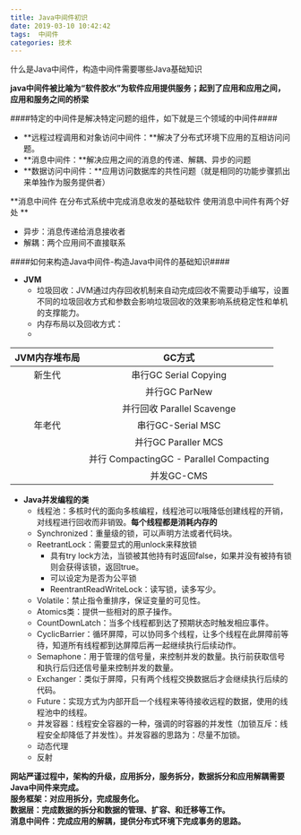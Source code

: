 ```yaml
---
title: Java中间件初识
date: 2019-03-10 10:42:42
tags:  中间件
categories: 技术
---
```



什么是Java中间件，构造中间件需要哪些Java基础知识


<!--more-->

**java中间件被比喻为“软件胶水”为软件应用提供服务；起到了应用和应用之间，应用和服务之间的桥梁**

####特定的中间件是解决特定问题的组件，如下就是三个领域的中间件####

- **远程过程调用和对象访问中间件：**解决了分布式环境下应用的互相访问问题。
- **消息中间件：**解决应用之间的消息的传递、解耦、异步的问题
- **数据访问中间件：**应用访问数据库的共性问题（就是相同的功能步骤抓出来单独作为服务提供者）

**消息中间件
在分布式系统中完成消息收发的基础软件
使用消息中间件有两个好处 ** 

- 异步：消息传递给消息接收者
- 解耦：两个应用间不直接联系


####如何来构造Java中间件-构造Java中间件的基础知识####

- **JVM**
    + 垃圾回收：JVM通过内存回收机制来自动完成回收不需要动手编写，设置不同的垃圾回收方式和参数会影响垃圾回收的效果影响系统稳定性和单机的支撑能力。
    + 内存布局以及回收方式：
    + 
JVM内存堆布局 | GC方式
:-----------:|:---:
新生代     |   串行GC Serial Copying
            |   并行GC ParNew
            |并行回收 Parallel Scavenge
年老代     |   串行GC-Serial MSC
            |并行GC Paraller MCS
            |并行 CompactingGC - Parallel Compacting
            |并发GC-CMS

- **Java并发编程的类**
    + 线程池：多核时代的面向多核编程，线程池可以哦降低创建线程的开销，对线程进行回收而非销毁。**每个线程都是消耗内存的**
    + Synchronized：重量级的锁，可以声明方法或者代码块。
    + ReetrantLock：需要显式的用unlock来释放锁
        * 具有try lock方法，当锁被其他持有时返回false，如果并没有被持有锁则会获得该锁，返回true。
        * 可以设定为是否为公平锁
        * ReentrantReadWriteLock：读写锁，读多写少。
    + Volatile：禁止指令重排序，保证变量的可见性。
    + Atomics类：提供一些相对的原子操作。
    + CountDownLatch：当多个线程都到达了预期状态时触发相应事件。
    + CyclicBarrier：循环屏障，可以协同多个线程，让多个线程在此屏障前等待，知道所有线程都到达屏障后再一起继续执行后续动作。
    + Semaphone：用于管理的信号量，来控制并发的数量。执行前获取信号和执行后归还信号量来控制并发的数量。
    + Exchanger：类似于屏障，只有两个线程交换数据后才会继续执行后续的代码。
    + Future：实现方式为内部开启一个线程来等待接收远程的数据，使用的线程池中的线程。
    + 并发容器：线程安全容器的一种，强调的时容器的并发性（加锁互斥：线程安全却降低了并发性）。并发容器的思路为：尽量不加锁。
    + 动态代理
    + 反射

**网站严谨过程中，架构的升级，应用拆分，服务拆分，数据拆分和应用解耦需要Java中间件来完成。  
服务框架：对应用拆分，完成服务化。  
数据层：完成数据的拆分和数据的管理、扩容、和迁移等工作。  
消息中间件：完成应用的解耦，提供分布式环境下完成事务的思路。**
